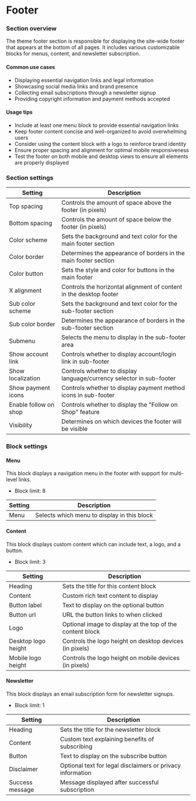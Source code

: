 # Footer

### Section overview

The theme footer section is responsible for displaying the site-wide footer that appears at the bottom of all pages. It includes various customizable blocks for menus, content, and newsletter subscription.

#### Common use cases

* Displaying essential navigation links and legal information
* Showcasing social media links and brand presence
* Collecting email subscriptions through a newsletter signup
* Providing copyright information and payment methods accepted

#### Usage tips

* Include at least one menu block to provide essential navigation links
* Keep footer content concise and well-organized to avoid overwhelming users
* Consider using the content block with a logo to reinforce brand identity
* Ensure proper spacing and alignment for optimal mobile responsiveness
* Test the footer on both mobile and desktop views to ensure all elements are properly displayed

### Section settings

| Setting               | Description                                                          |
| --------------------- | -------------------------------------------------------------------- |
| Top spacing           | Controls the amount of space above the footer (in pixels)            |
| Bottom spacing        | Controls the amount of space below the footer (in pixels)            |
| Color scheme          | Sets the background and text color for the main footer section       |
| Color border          | Determines the appearance of borders in the main footer section      |
| Color button          | Sets the style and color for buttons in the main footer              |
| X alignment           | Controls the horizontal alignment of content in the desktop footer   |
| Sub color scheme      | Sets the background and text color for the sub-footer section        |
| Sub color border      | Determines the appearance of borders in the sub-footer section       |
| Submenu               | Selects the menu to display in the sub-footer area                   |
| Show account link     | Controls whether to display account/login link in sub-footer         |
| Show localization     | Controls whether to display language/currency selector in sub-footer |
| Show payment icons    | Controls whether to display payment method icons in sub-footer       |
| Enable follow on shop | Controls whether to display the "Follow on Shop" feature             |
| Visibility            | Determines on which devices the footer will be visible               |

### Block settings

#### Menu

This block displays a navigation menu in the footer with support for multi-level links.

* Block limit: 8

| Setting | Description                                 |
| ------- | ------------------------------------------- |
| Menu    | Selects which menu to display in this block |

#### Content

This block displays custom content which can include text, a logo, and a button.

* Block limit: 3

| Setting             | Description                                               |
| ------------------- | --------------------------------------------------------- |
| Heading             | Sets the title for this content block                     |
| Content             | Custom rich text content to display                       |
| Button label        | Text to display on the optional button                    |
| Button url          | URL the button links to when clicked                      |
| Logo                | Optional image to display at the top of the content block |
| Desktop logo height | Controls the logo height on desktop devices (in pixels)   |
| Mobile logo height  | Controls the logo height on mobile devices (in pixels)    |

#### Newsletter

This block displays an email subscription form for newsletter signups.

* Block limit: 1

| Setting         | Description                                                |
| --------------- | ---------------------------------------------------------- |
| Heading         | Sets the title for the newsletter block                    |
| Content         | Custom text explaining benefits of subscribing             |
| Button          | Text to display on the subscribe button                    |
| Disclaimer      | Optional text for legal disclaimers or privacy information |
| Success message | Message displayed after successful subscription            |
